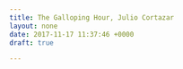 ```yaml
---
title: The Galloping Hour, Julio Cortazar
layout: none
date: 2017-11-17 11:37:46 +0000
draft: true

---
```


